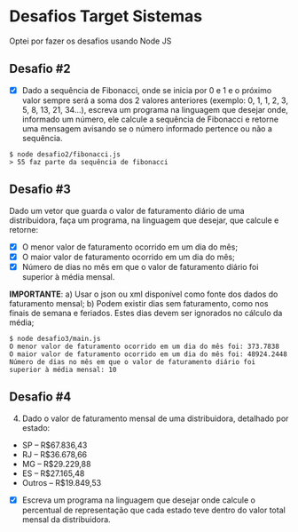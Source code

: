 # Desafios Target Sistemas

Optei por fazer os desafios usando Node JS

## Desafio #2
- [x] Dado a sequência de Fibonacci, onde se inicia por 0 e 1 e o próximo valor sempre será a soma dos 2 valores anteriores (exemplo: 0, 1, 1, 2, 3, 5, 8, 13, 21, 34...), escreva um programa na linguagem que desejar onde, informado um número, ele calcule a sequência de Fibonacci e retorne uma mensagem avisando se o número informado pertence ou não a sequência.

```
$ node desafio2/fibonacci.js 
> 55 faz parte da sequência de fibonacci
```

## Desafio #3
Dado um vetor que guarda o valor de faturamento diário de uma distribuidora, faça um programa, na linguagem que desejar, que calcule e retorne:

- [x] O menor valor de faturamento ocorrido em um dia do mês;
- [x] O maior valor de faturamento ocorrido em um dia do mês;
- [x] Número de dias no mês em que o valor de faturamento diário foi superior à média mensal.

**IMPORTANTE**:
a) Usar o json ou xml disponível como fonte dos dados do faturamento mensal;
b) Podem existir dias sem faturamento, como nos finais de semana e feriados. Estes dias devem ser ignorados no cálculo da média;

```
$ node desafio3/main.js 
O menor valor de faturamento ocorrido em um dia do mês foi: 373.7838
O maior valor de faturamento ocorrido em um dia do mês foi: 48924.2448
Número de dias no mês em que o valor de faturamento diário foi superior à média mensal: 10
```
## Desafio #4
4) Dado o valor de faturamento mensal de uma distribuidora, detalhado por estado:
- SP – R$67.836,43
- RJ – R$36.678,66
- MG – R$29.229,88
- ES – R$27.165,48
- Outros – R$19.849,53

- [x] Escreva um programa na linguagem que desejar onde calcule o percentual de representação que cada estado teve dentro do valor total mensal da distribuidora.